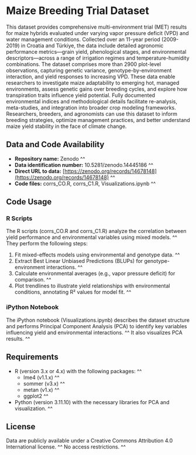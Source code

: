 
# Maize Breeding Trial Dataset

This dataset provides comprehensive multi-environment trial (MET) results for maize hybrids evaluated under varying vapor pressure deficit (VPD) and water management conditions. Collected over an 11-year period (2009-2019) in Croatia and Türkiye, the data include detailed agronomic performance metrics—grain yield, phenological stages, and environmental descriptors—across a range of irrigation regimes and temperature-humidity combinations. The dataset comprises more than 2900 plot-level observations, capturing genetic variance, genotype-by-environment interaction, and yield responses to increasing VPD. These data enable researchers to investigate maize adaptability to emerging hot, managed environments, assess genetic gains over breeding cycles, and explore how transpiration traits influence yield potential. Fully documented environmental indices and methodological details facilitate re-analysis, meta-studies, and integration into broader crop modeling frameworks. Researchers, breeders, and agronomists can use this dataset to inform breeding strategies, optimize management practices, and better understand maize yield stability in the face of climate change.

## Data and Code Availability

* **Repository name:** Zenodo ^^
* **Data identification number:** 10.5281/zenodo.14445186 ^^
* **Direct URL to data:** [https://zenodo.org/records/14678148](https://zenodo.org/records/14678148) ^^
* **Code files:** corrs_CO.R, corrs_C1.R, Visualizations.ipynb ^^

## Code Usage

### R Scripts

The R scripts (corrs_CO.R and corrs_C1.R) analyze the correlation between yield performance and environmental variables using mixed models. ^^ They perform the following steps:

1. Fit mixed-effects models using environmental and genotype data. ^^
2. Extract Best Linear Unbiased Predictions (BLUPs) for genotype-environment interactions. ^^
3. Calculate environmental averages (e.g., vapor pressure deficit) for comparison. ^^
4. Plot trendlines to illustrate yield relationships with environmental conditions, annotating R² values for model fit. ^^

### iPython Notebook

The iPython notebook (Visualizations.ipynb) describes the dataset structure and performs Principal Component Analysis (PCA) to identify key variables influencing yield and environmental interactions. ^^ It also visualizes PCA results. ^^

## Requirements

* R (version 3.x or 4.x) with the following packages: ^^
  * lme4 (v1.1.x) ^^
  * sommer (v3.x) ^^
  * metan (v1.x) ^^
  * ggplot2 ^^
* Python (version 3.11.10) with the necessary libraries for PCA and visualization. ^^

## License

Data are publicly available under a Creative Commons Attribution 4.0 International license. ^^ No access restrictions. ^^
